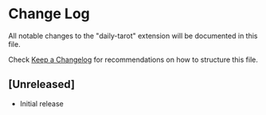 # Change Log

All notable changes to the "daily-tarot" extension will be documented in this file.

Check [Keep a Changelog](http://keepachangelog.com/) for recommendations on how to structure this file.

## [Unreleased]

- Initial release
